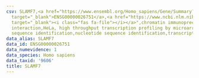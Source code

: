```yaml
---
csv: SLAMF7,<a href="https://www.ensembl.org/Homo_sapiens/Gene/Summary?db=core;g=ENSG00000026751"
  target="_blank">ENSG00000026751</a>,<a href="https://www.ncbi.nlm.nih.gov/pubmed/17216044"
  target="_blank"><i class="fas fa-file"></i></a>",chromatin immunoprecipitation assay,direct
  interaction,HeLa, high throughput transcription profiling by microarray,nucleotide
  sequence identification,nucleotide sequence identification,transcriptional regulation,
data_alias: SLAMF7
data_id: ENSG00000026751
data_numevidence: 1
data_species: Homo sapiens
data_taxid: '9606'
title: SLAMF7
---
```

